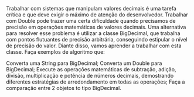 Trabalhar com sistemas que manipulam valores decimais é uma tarefa crítica e que deve exigir o máximo de atenção do 
desenvolvedor. Trabalhar com Double pode trazer uma certa dificuldade quando precisamos de precisão em operações 
matemáticas de valores decimais. Uma alternativa para resolver esse problema é utilizar a classe BigDecimal, 
que trabalha com pontos flutuantes de precisão arbitrária, conseguindo estipular o nível de precisão do valor. 
Diante disso, vamos aprender a trabalhar com esta classe. Faça exemplos de algoritmo que:

Converta uma String para BigDecimal;
Converta um Double para BigDecimal;
Execute as operações matemáticas de subtração, adição, divisão, multiplicação e potência de números decimais, 
demostrando diferentes estratégias de arredondamento em todas as operações;
Faça a comparação entre 2 objetos to tipo BigDecimal.